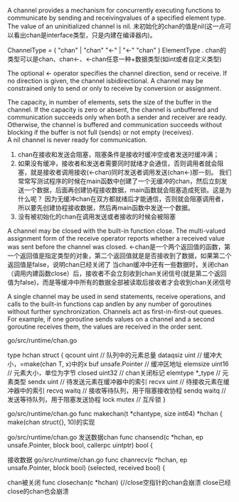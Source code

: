 A channel provides a mechanism for concurrently executing functions to communicate by sending and receivingvalues of a specified element type. The value of an uninitialized channel is nil.
未初始化的chan的值是nil(这一点可以看出chan是interface类型，只是内建在编译器内)。

ChannelType = ( "chan" | "chan" "<-" | "<-" "chan" ) ElementType .
chan的类型可以是chan、chan<-、<-chan任意一种+数据类型(如int或者自定义类型)

The optional <- operator specifies the channel direction, send or receive. If no direction is given, the channel isbidirectional. A channel may be constrained only to send or only to receive by conversion or assignment.

The capacity, in number of elements, sets the size of the buffer in the channel. If the capacity is zero or absent, the channel is unbuffered and communication succeeds only when both a sender and receiver are ready. Otherwise, the channel is buffered and communication succeeds without blocking if the buffer is not full (sends) or not empty (receives). A nil channel is never ready for communication.
1. chan在接收和发送会阻塞，阻塞条件是接收时缓冲空或者发送时缓冲满；
2. 如果没有缓冲，接收者和发送者需要同时就绪才会通信，否则调用者就会阻塞，就是接收者调用接收(<-chan)同时发送者调用发送(chan<-)那一刻。
我们常常写测试程序的时候在main函数中创建了一个无缓冲的chan，然后立刻发送一个数据，后面再创建协程接收数据，main函数就会阻塞造成死锁。这是为什么呢？
因为无缓冲chan在双方都就绪后才能通信，否则就会阻塞调用者，所以要先创建协程接收数据，然后再main函数中发送一个数据。
3. 没有被初始化的chan在调用发送或者接收的时候会被阻塞


A channel may be closed with the built-in function close. The multi-valued assignment form of the receive operator reports whether a received value was sent before the channel was closed.
<-chan是一个两个返回值的函数，第一个返回值是指定类型的对象，第二个返回值就是是否接收到了数据，如果第二个返回值是false，说明chan已经关闭了
当chan缓冲中还有一些数据时，关闭chan（调用内建函数close）后，接收者不会立刻收到chan关闭信号(就是第二个返回值为false)，而是等缓冲中所有的数据全部被读取后接收者才会收到chan关闭信号

A single channel may be used in send statements, receive operations, and calls to the built-in functions cap andlen by any number of goroutines without further synchronization. Channels act as first-in-first-out queues. For example, if one goroutine sends values on a channel and a second goroutine receives them, the values are received in the order sent.


go/src/runtime/chan.go

type hchan struct {
	qcount   uint           // 队列中的元素总量
	dataqsiz uint           // 缓冲大小，=make(chan T, x)中的x
	buf      unsafe.Pointer // 缓冲区地址
	elemsize uint16         // 元素大小，单位为字节
	closed   uint32         // chan关闭标记
	elemtype *_type         // 元素类型
	sendx    uint           // 待发送元素在缓冲器中的索引
	recvx    uint           // 待接收元素在缓冲器中的索引
	recvq    waitq          // 接收等待队列，用于阻塞接收协程
	sendq    waitq          // 发送等待队列，用于阻塞发送协程
	lock     mutex          // 互斥锁
}


go/src/runtime/chan.go
func makechan(t *chantype, size int64) *hchan {
make(chan struct{}, 10)的实现


go/src/runtime/chan.go
发送数据chan
func chansend(c *hchan, ep unsafe.Pointer, block bool, callerpc uintptr) bool {


接收数据
go/src/runtime/chan.go
func chanrecv(c *hchan, ep unsafe.Pointer, block bool) (selected, received bool) {


chan被关闭
func closechan(c *hchan) {//close空指针的chan会崩溃  close已经close的chan也会崩溃
